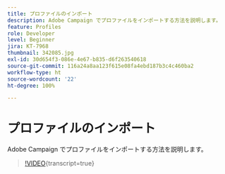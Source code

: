 ```yaml
---
title: プロファイルのインポート
description: Adobe Campaign でプロファイルをインポートする方法を説明します。
feature: Profiles
role: Developer
level: Beginner
jira: KT-7968
thumbnail: 342085.jpg
exl-id: 30d654f3-086e-4e67-b835-d6f263540618
source-git-commit: 116a24a8aa123f615e08fa4ebd187b3c4c460ba2
workflow-type: ht
source-wordcount: '22'
ht-degree: 100%

---
```


# プロファイルのインポート

Adobe Campaign でプロファイルをインポートする方法を説明します。

>[!VIDEO](https://video.tv.adobe.com/v/342085?quality=12&learn=on){transcript=true}
